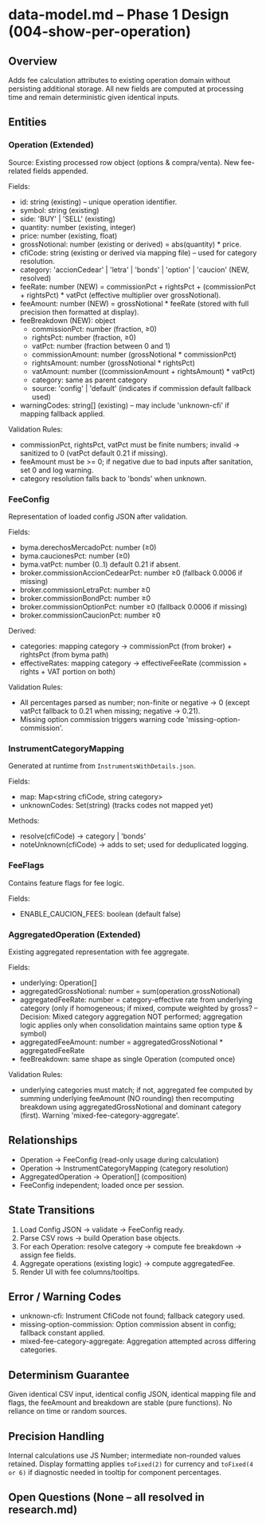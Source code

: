 # data-model.md – Phase 1 Design (004-show-per-operation)

## Overview

Adds fee calculation attributes to existing operation domain without persisting additional storage. All new fields are computed at processing time and remain deterministic given identical inputs.

## Entities

### Operation (Extended)

Source: Existing processed row object (options & compra/venta). New fee-related fields appended.

Fields:

- id: string (existing) – unique operation identifier.
- symbol: string (existing)
- side: 'BUY' | 'SELL' (existing)
- quantity: number (existing, integer)
- price: number (existing, float)
- grossNotional: number (existing or derived) = abs(quantity) * price.
- cfiCode: string (existing or derived via mapping file) – used for category resolution.
- category: 'accionCedear' | 'letra' | 'bonds' | 'option' | 'caucion' (NEW, resolved)
- feeRate: number (NEW) = commissionPct + rightsPct + (commissionPct + rightsPct) * vatPct (effective multiplier over grossNotional).
- feeAmount: number (NEW) = grossNotional * feeRate (stored with full precision then formatted at display).
- feeBreakdown (NEW): object
  - commissionPct: number (fraction, ≥0)
  - rightsPct: number (fraction, ≥0)
  - vatPct: number (fraction between 0 and 1)
  - commissionAmount: number (grossNotional * commissionPct)
  - rightsAmount: number (grossNotional * rightsPct)
  - vatAmount: number ((commissionAmount + rightsAmount) * vatPct)
  - category: same as parent category
  - source: 'config' | 'default' (indicates if commission default fallback used)
- warningCodes: string[] (existing) – may include 'unknown-cfi' if mapping fallback applied.

Validation Rules:

- commissionPct, rightsPct, vatPct must be finite numbers; invalid -> sanitized to 0 (vatPct default 0.21 if missing).
- feeAmount must be >= 0; if negative due to bad inputs after sanitation, set 0 and log warning.
- category resolution falls back to 'bonds' when unknown.

### FeeConfig

Representation of loaded config JSON after validation.

Fields:

- byma.derechosMercadoPct: number (≥0)
- byma.caucionesPct: number (≥0)
- byma.vatPct: number (0..1) default 0.21 if absent.
- broker.commissionAccionCedearPct: number ≥0 (fallback 0.0006 if missing)
- broker.commissionLetraPct: number ≥0
- broker.commissionBondPct: number ≥0
- broker.commissionOptionPct: number ≥0 (fallback 0.0006 if missing)
- broker.commissionCaucionPct: number ≥0

Derived:

- categories: mapping category -> commissionPct (from broker) + rightsPct (from byma path)
- effectiveRates: mapping category -> effectiveFeeRate (commission + rights + VAT portion on both)

Validation Rules:

- All percentages parsed as number; non-finite or negative -> 0 (except vatPct fallback to 0.21 when missing; negative -> 0.21).
- Missing option commission triggers warning code 'missing-option-commission'.

### InstrumentCategoryMapping

Generated at runtime from `InstrumentsWithDetails.json`.

Fields:

- map: Map<string cfiCode, string category>
- unknownCodes: Set(string) (tracks codes not mapped yet)

Methods:

- resolve(cfiCode) -> category | 'bonds'
- noteUnknown(cfiCode) -> adds to set; used for deduplicated logging.

### FeeFlags

Contains feature flags for fee logic.

Fields:

- ENABLE_CAUCION_FEES: boolean (default false)

### AggregatedOperation (Extended)

Existing aggregated representation with fee aggregate.

Fields:

- underlying: Operation[]
- aggregatedGrossNotional: number = sum(operation.grossNotional)
- aggregatedFeeRate: number = category-effective rate from underlying category (only if homogeneous; if mixed, compute weighted by gross? – Decision: Mixed category aggregation NOT performed; aggregation logic applies only when consolidation maintains same option type & symbol)
- aggregatedFeeAmount: number = aggregatedGrossNotional * aggregatedFeeRate
- feeBreakdown: same shape as single Operation (computed once)

Validation Rules:

- underlying categories must match; if not, aggregated fee computed by summing underlying feeAmount (NO rounding) then recomputing breakdown using aggregatedGrossNotional and dominant category (first). Warning 'mixed-fee-category-aggregate'.

## Relationships

- Operation -> FeeConfig (read-only usage during calculation)
- Operation -> InstrumentCategoryMapping (category resolution)
- AggregatedOperation -> Operation[] (composition)
- FeeConfig independent; loaded once per session.

## State Transitions

1. Load Config JSON -> validate -> FeeConfig ready.
2. Parse CSV rows -> build Operation base objects.
3. For each Operation: resolve category -> compute fee breakdown -> assign fee fields.
4. Aggregate operations (existing logic) -> compute aggregatedFee.
5. Render UI with fee columns/tooltips.

## Error / Warning Codes

- unknown-cfi: Instrument CfiCode not found; fallback category used.
- missing-option-commission: Option commission absent in config; fallback constant applied.
- mixed-fee-category-aggregate: Aggregation attempted across differing categories.

## Determinism Guarantee

Given identical CSV input, identical config JSON, identical mapping file and flags, the feeAmount and breakdown are stable (pure functions). No reliance on time or random sources.

## Precision Handling

Internal calculations use JS Number; intermediate non-rounded values retained. Display formatting applies `toFixed(2)` for currency and `toFixed(4 or 6)` if diagnostic needed in tooltip for component percentages.

## Open Questions (None – all resolved in research.md)
